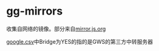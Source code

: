 # gg-mirrors
收集自网络的镜像。部分来自[mirror.js.org](https://github.com/Heroic-Studio/Google-Mirrors)

[google.csv](./google.csv)中Bridge为YES的指的是GWS的第三方中转服务器
